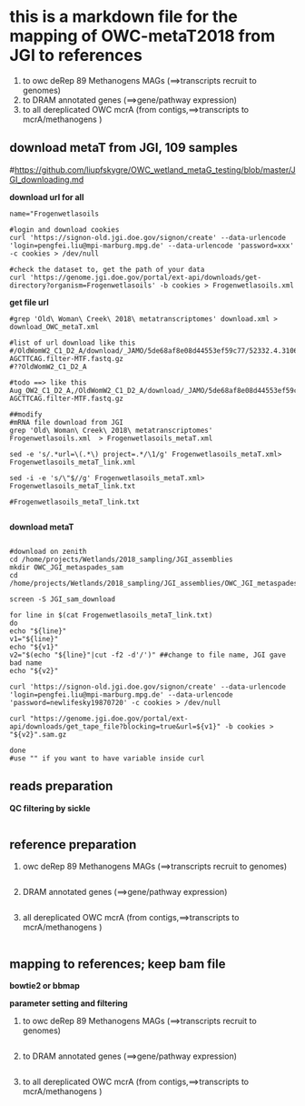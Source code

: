 # this is a markdown file for the mapping of OWC-metaT2018 from JGI to references

1. to owc deRep 89 Methanogens MAGs (==>transcripts recruit to genomes)
2. to DRAM annotated genes (==>gene/pathway expression)
3. to all dereplicated OWC  mcrA (from contigs,==>transcripts to mcrA/methanogens )

## download metaT from JGI, 109 samples

#https://github.com/liupfskygre/OWC_wetland_metaG_testing/blob/master/JGI_downloading.md

**download url for all**
```
name="Frogenwetlasoils

#login and download cookies
curl 'https://signon-old.jgi.doe.gov/signon/create' --data-urlencode 'login=pengfei.liu@mpi-marburg.mpg.de' --data-urlencode 'password=xxx' -c cookies > /dev/null

#check the dataset to, get the path of your data
curl 'https://genome.jgi.doe.gov/portal/ext-api/downloads/get-directory?organism=Frogenwetlasoils' -b cookies > Frogenwetlasoils.xml

```
**get file url**
```
#grep 'Old\ Woman\ Creek\ 2018\ metatranscriptomes' download.xml > download_OWC_metaT.xml

#list of url download like this
#/OldWomW2_C1_D2_A/download/_JAMO/5de68af8e08d44553ef59c77/52332.4.310648.CTGAAGCT-AGCTTCAG.filter-MTF.fastq.gz
#??OldWomW2_C1_D2_A

#todo ==> like this
Aug_OW2_C1_D2_A,/OldWomW2_C1_D2_A/download/_JAMO/5de68af8e08d44553ef59c77/52332.4.310648.CTGAAGCT-AGCTTCAG.filter-MTF.fastq.gz

##modify
#mRNA file download from JGI
grep 'Old\ Woman\ Creek\ 2018\ metatranscriptomes' Frogenwetlasoils.xml  > Frogenwetlasoils_metaT.xml 

sed -e 's/.*url=\(.*\) project=.*/\1/g' Frogenwetlasoils_metaT.xml> Frogenwetlasoils_metaT_link.xml

sed -i -e 's/\"$//g' Frogenwetlasoils_metaT.xml> Frogenwetlasoils_metaT_link.txt

#Frogenwetlasoils_metaT_link.txt


```

**download metaT**
```

#download on zenith
cd /home/projects/Wetlands/2018_sampling/JGI_assemblies
mkdir OWC_JGI_metaspades_sam
cd /home/projects/Wetlands/2018_sampling/JGI_assemblies/OWC_JGI_metaspades_sam

screen -S JGI_sam_download

for line in $(cat Frogenwetlasoils_metaT_link.txt)
do
echo "${line}"
v1="${line}"
echo "${v1}"
v2="$(echo "${line}"|cut -f2 -d'/')" ##change to file name, JGI gave bad name 
echo "${v2}"

curl 'https://signon-old.jgi.doe.gov/signon/create' --data-urlencode 'login=pengfei.liu@mpi-marburg.mpg.de' --data-urlencode 'password=newlifesky19870720' -c cookies > /dev/null

curl "https://genome.jgi.doe.gov/portal/ext-api/downloads/get_tape_file?blocking=true&url=${v1}" -b cookies > "${v2}".sam.gz

done
#use "" if you want to have variable inside curl
```

## reads preparation

**QC filtering by sickle**
```

```

## reference preparation

1. owc deRep 89 Methanogens MAGs (==>transcripts recruit to genomes)
```

```



2. DRAM annotated genes (==>gene/pathway expression)

```

```

3. all dereplicated OWC  mcrA (from contigs,==>transcripts to mcrA/methanogens )
```

```


## mapping to references; keep bam file

**bowtie2 or bbmap**

**parameter setting and filtering**

1. to owc deRep 89 Methanogens MAGs (==>transcripts recruit to genomes)
```

```

2. to DRAM annotated genes (==>gene/pathway expression)
```

```

3. to all dereplicated OWC  mcrA (from contigs,==>transcripts to mcrA/methanogens )
```


```




